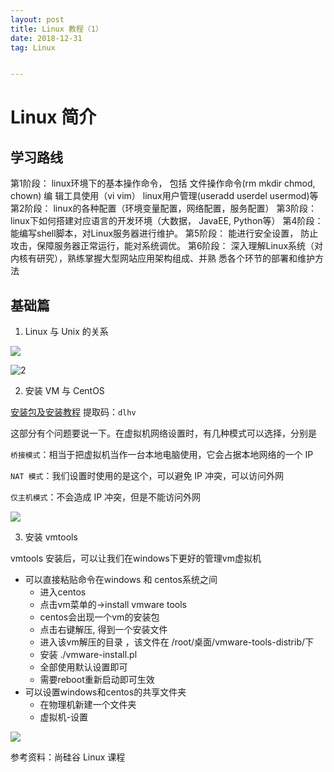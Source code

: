 ```yaml
---
layout: post
title: Linux 教程（1）
date: 2018-12-31 
tag: Linux


---
```


# Linux 简介

## 学习路线

第1阶段： linux环境下的基本操作命令， 包括 文件操作命令(rm mkdir chmod, chown) 编
辑工具使用（vi vim） linux用户管理(useradd userdel usermod)等
第2阶段： linux的各种配置（环境变量配置，网络配置，服务配置）
第3阶段： linux下如何搭建对应语言的开发环境（大数据， JavaEE, Python等）
第4阶段： 能编写shell脚本，对Linux服务器进行维护。
第5阶段： 能进行安全设置， 防止攻击，保障服务器正常运行，能对系统调优。
第6阶段： 深入理解Linux系统（对内核有研究），熟练掌握大型网站应用架构组成、并熟
悉各个环节的部署和维护方法 

## 基础篇

1. Linux 与 Unix 的关系

![](http://ww1.sinaimg.cn/large/acbcfa39ly1fyvw41gs1wj20r00epqa0.jpg)



![2](http://ww1.sinaimg.cn/large/acbcfa39ly1fyvw41iiskj20nl0fb10z.jpg)

2. 安装 VM 与 CentOS 

[安装包及安装教程](https://pan.baidu.com/s/1PKB2vTrtkmGgToNB7dzjZw) 提取码：`dlhv`

这部分有个问题要说一下。在虚拟机网络设置时，有几种模式可以选择，分别是

`桥接模式`：相当于把虚拟机当作一台本地电脑使用，它会占据本地网络的一个 IP

`NAT 模式`：我们设置时使用的是这个，可以避免 IP 冲突，可以访问外网

`仅主机模式`：不会造成 IP 冲突，但是不能访问外网

![](http://ww1.sinaimg.cn/large/acbcfa39ly1fyvx37ga1uj20jo089q3p.jpg)

3. 安装 vmtools 

vmtools 安装后，可以让我们在windows下更好的管理vm虚拟机

- 可以直接粘贴命令在windows 和 centos系统之间
  - 进入centos
  - 点击vm菜单的->install vmware tools
  - centos会出现一个vm的安装包
  - 点击右键解压, 得到一个安装文件
  - 进入该vm解压的目录 ，该文件在 /root/桌面/vmware-tools-distrib/下
  - 安装 ./vmware-install.pl
  - 全部使用默认设置即可
  - 需要reboot重新启动即可生效
- 可以设置windows和centos的共享文件夹 
  - 在物理机新建一个文件夹
  - 虚拟机-设置

![](http://ww1.sinaimg.cn/large/acbcfa39gy1fyvxcx5i8zj20qj0a4gmt.jpg)



参考资料：尚硅谷 Linux 课程